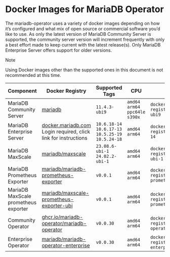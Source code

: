 # Docker Images for MariaDB Operator

The mariadb-operator uses a variety of docker images depending on how it’s configured and what mix of open source or commercial software you’d like to use. As only the latest version of MariaDB Community Server is supported, the community server version will increment frequently with only a best effort made to keep current with the latest release(s). Only MariaDB Enterprise Server offers support for older versions.

> [!NOTE]  
> Using Docker images other than the supported ones in this document is not recommended at this time.

<table width="100%">
  <thead>
    <tr>
      <th width="15%">Component</th>
      <th width="20%">Docker Registry</th>
      <th width="20%">Supported Tags</th>
      <th width="5%">CPU</th>
      <th width="40%">Pull Command</th>
    </tr>
  </thead>
  <tbody>
    <tr>
      <td>MariaDB Community Server</td>
      <td><a href=https://hub.docker.com/_/mariadb/tags?page=&page_size=&ordering=&name=11.4.3-ubi9>mariadb</a></td>
      <td><code>11.4.3-ubi9</code></td>
      <td><code>amd64</code> <code>arm64</code> <code>ppc64le</code> <code>s390x</code></td>
	  <td><code>docker pull docker-registry1.mariadb.com/library/mariadb:11.4.3-ubi9</code></td>
    </tr>
    <tr>
      <td>MariaDB Enterprise Server</td>
      <td><a href=https://hub.docker.com/_/mariadb/tags?page=&page_size=&ordering=&name=11.4.3-ubi9>docker.mariadb.com</a><br>Login required, click link for instructions</td>
      <td><code>10.6.18-14</code> <code>10.6.17-13</code> <code>10.5.25-19</code> <code>10.5.24-18</code></td>
      <td><code>amd64</code> <code>arm64</code></td>
	  <td><code>docker pull docker-registry.mariadb.com/enterprise-server:10.6.18-14</code></td>
    </tr>
        <tr>
      <td>MariaDB MaxScale</td>
      <td><a href=https://hub.docker.com/repository/docker/mariadb/maxscale/tags?page=&page_size=&ordering=&name=23.08.5-ubi>mariadb/maxscale</a></td>
      <td><code>23.08.6-ubi-1</code> <code>24.02.2-ubi-1</code></td>
      <td><code>amd64</code> <code>arm64</code></td>
	  <td><code>docker pull docker-registry2.mariadb.com/mariadb/maxscale:23.08.6-ubi-1</code></td>
    </tr>
         <tr>
      <td>MariaDB Prometheus Exporter</td>
      <td><a href=https://hub.docker.com/repository/docker/mariadb/mariadb-prometheus-exporter-ubi/tags?page=&page_size=&ordering=&name=v0.0.1>mariadb/mariadb-prometheus-exporter</a></td>
      <td><code>v0.0.1</code></td>
      <td><code>amd64</code> <code>arm64</code></td>
	  <td><code>docker pull docker-registry2.mariadb.com/mariadb/mariadb-prometheus-exporter-ubi:v0.0.1</code></td>
    </tr>
        <tr>
      <td>MariaDB MaxScale prometheus exporter</td>
      <td><a href=https://hub.docker.com/repository/docker/mariadb/maxscale-prometheus-exporter-ubi/tags?page=&page_size=&ordering=&name=%20>mariadb/maxscale-prometheus-exporter-ubi</a></td>
      <td><code>v0.0.1</code></td>
      <td><code>amd64</code> <code>arm64</code></td>
	  <td><code>docker pull docker-registry2.mariadb.com/mariadb/maxscale-prometheus-exporter-ubi:v0.0.1</code></td>
    </tr>
        <tr>
      <td>Community Operator</td>
      <td><a href=ghcr.io/mariadb-operator/mariadb-operator>ghcr.io/mariadb-operator/mariadb-operator</a></td>
      <td><code>v0.0.30</code></td>
      <td><code>amd64</code> <code>arm64</code></td>
	  <td><code>docker pull docker-registry3.mariadb.com/mariadb-operator/mariadb-operator:v0.0.30</code></td>
    </tr>
         <tr>
      <td>Enterprise Operator</td>
      <td><a href=https://hub.docker.com/repository/docker/mariadb/mariadb-operator-enterprise/tags?page=&page_size=&ordering=&name=v0.0.29</a>mariadb/mariadb-operator-enterprise</td>
      <td><code>v0.0.30</code></td>
      <td><code>amd64</code> <code>arm64</code></td>
	  <td><code>docker pull docker-registry2.mariadb.com/mariadb/mariadb-operator-enterprise:v0.0.30</code></td>
    </tr>
  </tbody>
</table>
